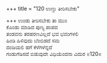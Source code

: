 +++
title = "120 ಉಣ್ಡು ತೀರಿಸಬೇಕು"

+++
ಉಂಡು ತೀರಿಸಬೇಕು ತಾ ಮುಂ  
ಕೊಂಡು ಮಾಡಿದ ಪುಣ್ಯ ಪಾಪದ   
ತಂಡವನು ತರಹರಣವಿಲ್ಲದೆ ಭವ ಭವಂಗಳಲಿ   
ಹಿಂಡಿ ಹಿಳಿವುದು ಬೆಂಬಿಡದೆ ಸಮ   
ದಂಡಿಯಲಿ ಹಗೆ ಕೆಳೆಗಳೆನ್ನದೆ   
ಗಂಡುಗೆಡಿಸದೆ ಬಿಡುವುದೇ ವಿಧಿಯೆಂದನಾ ವಿದುರ   ॥120॥